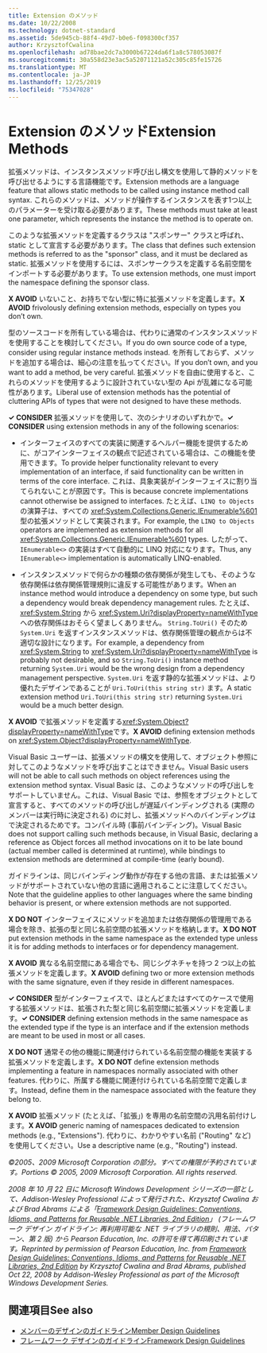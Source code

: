 ```yaml
---
title: Extension のメソッド
ms.date: 10/22/2008
ms.technology: dotnet-standard
ms.assetid: 5de945cb-88f4-49d7-b0e6-f098300cf357
author: KrzysztofCwalina
ms.openlocfilehash: ad78bae2dc7a3000b67224da6f1a8c578053087f
ms.sourcegitcommit: 30a558d23e3ac5a52071121a52c305c85fe15726
ms.translationtype: MT
ms.contentlocale: ja-JP
ms.lasthandoff: 12/25/2019
ms.locfileid: "75347028"
---
```

# <a name="extension-methods"></a><span data-ttu-id="0a5a5-102">Extension のメソッド</span><span class="sxs-lookup"><span data-stu-id="0a5a5-102">Extension Methods</span></span>
<span data-ttu-id="0a5a5-103">拡張メソッドは、インスタンスメソッド呼び出し構文を使用して静的メソッドを呼び出せるようにする言語機能です。</span><span class="sxs-lookup"><span data-stu-id="0a5a5-103">Extension methods are a language feature that allows static methods to be called using instance method call syntax.</span></span> <span data-ttu-id="0a5a5-104">これらのメソッドは、メソッドが操作するインスタンスを表す1つ以上のパラメーターを受け取る必要があります。</span><span class="sxs-lookup"><span data-stu-id="0a5a5-104">These methods must take at least one parameter, which represents the instance the method is to operate on.</span></span>  
  
 <span data-ttu-id="0a5a5-105">このような拡張メソッドを定義するクラスは "スポンサー" クラスと呼ばれ、static として宣言する必要があります。</span><span class="sxs-lookup"><span data-stu-id="0a5a5-105">The class that defines such extension methods is referred to as the "sponsor" class, and it must be declared as static.</span></span> <span data-ttu-id="0a5a5-106">拡張メソッドを使用するには、スポンサークラスを定義する名前空間をインポートする必要があります。</span><span class="sxs-lookup"><span data-stu-id="0a5a5-106">To use extension methods, one must import the namespace defining the sponsor class.</span></span>  
  
 <span data-ttu-id="0a5a5-107">**X AVOID** いないこと、お持ちでない型に特に拡張メソッドを定義します。</span><span class="sxs-lookup"><span data-stu-id="0a5a5-107">**X AVOID** frivolously defining extension methods, especially on types you don’t own.</span></span>  
  
 <span data-ttu-id="0a5a5-108">型のソースコードを所有している場合は、代わりに通常のインスタンスメソッドを使用することを検討してください。</span><span class="sxs-lookup"><span data-stu-id="0a5a5-108">If you do own source code of a type, consider using regular instance methods instead.</span></span> <span data-ttu-id="0a5a5-109">を所有しておらず、メソッドを追加する場合は、細心の注意を払ってください。</span><span class="sxs-lookup"><span data-stu-id="0a5a5-109">If you don’t own, and you want to add a method, be very careful.</span></span> <span data-ttu-id="0a5a5-110">拡張メソッドを自由に使用すると、これらのメソッドを使用するように設計されていない型の Api が乱雑になる可能性があります。</span><span class="sxs-lookup"><span data-stu-id="0a5a5-110">Liberal use of extension methods has the potential of cluttering APIs of types that were not designed to have these methods.</span></span>  
  
 <span data-ttu-id="0a5a5-111">**✓ CONSIDER** 拡張メソッドを使用して、次のシナリオのいずれかで。</span><span class="sxs-lookup"><span data-stu-id="0a5a5-111">**✓ CONSIDER** using extension methods in any of the following scenarios:</span></span>  
  
- <span data-ttu-id="0a5a5-112">インターフェイスのすべての実装に関連するヘルパー機能を提供するために、がコアインターフェイスの観点で記述されている場合は、この機能を使用できます。</span><span class="sxs-lookup"><span data-stu-id="0a5a5-112">To provide helper functionality relevant to every implementation of an interface, if said functionality can be written in terms of the core interface.</span></span> <span data-ttu-id="0a5a5-113">これは、具象実装がインターフェイスに割り当てられないことが原因です。</span><span class="sxs-lookup"><span data-stu-id="0a5a5-113">This is because concrete implementations cannot otherwise be assigned to interfaces.</span></span> <span data-ttu-id="0a5a5-114">たとえば、`LINQ to Objects` の演算子は、すべての <xref:System.Collections.Generic.IEnumerable%601> 型の拡張メソッドとして実装されます。</span><span class="sxs-lookup"><span data-stu-id="0a5a5-114">For example, the `LINQ to Objects` operators are implemented as extension methods for all <xref:System.Collections.Generic.IEnumerable%601> types.</span></span> <span data-ttu-id="0a5a5-115">したがって、`IEnumerable<>` の実装はすべて自動的に LINQ 対応になります。</span><span class="sxs-lookup"><span data-stu-id="0a5a5-115">Thus, any `IEnumerable<>` implementation is automatically LINQ-enabled.</span></span>  
  
- <span data-ttu-id="0a5a5-116">インスタンスメソッドで何らかの種類の依存関係が発生しても、そのような依存関係は依存関係管理規則に違反する可能性があります。</span><span class="sxs-lookup"><span data-stu-id="0a5a5-116">When an instance method would introduce a dependency on some type, but such a dependency would break dependency management rules.</span></span> <span data-ttu-id="0a5a5-117">たとえば、<xref:System.String> から <xref:System.Uri?displayProperty=nameWithType> への依存関係はおそらく望ましくありません。 `String.ToUri()` そのため `System.Uri` を返すインスタンスメソッドは、依存関係管理の観点からは不適切な設計になります。</span><span class="sxs-lookup"><span data-stu-id="0a5a5-117">For example, a dependency from <xref:System.String> to <xref:System.Uri?displayProperty=nameWithType> is probably not desirable, and so `String.ToUri()` instance method returning `System.Uri` would be the wrong design from a dependency management perspective.</span></span> <span data-ttu-id="0a5a5-118">`System.Uri` を返す静的な拡張メソッドは、より優れたデザインであることが `Uri.ToUri(this string str)` ます。</span><span class="sxs-lookup"><span data-stu-id="0a5a5-118">A static extension method `Uri.ToUri(this string str)` returning `System.Uri` would be a much better design.</span></span>  
  
 <span data-ttu-id="0a5a5-119">**X AVOID** で拡張メソッドを定義する<xref:System.Object?displayProperty=nameWithType>です。</span><span class="sxs-lookup"><span data-stu-id="0a5a5-119">**X AVOID** defining extension methods on <xref:System.Object?displayProperty=nameWithType>.</span></span>  
  
 <span data-ttu-id="0a5a5-120">Visual Basic ユーザーは、拡張メソッドの構文を使用して、オブジェクト参照に対してこのようなメソッドを呼び出すことはできません。</span><span class="sxs-lookup"><span data-stu-id="0a5a5-120">Visual Basic users will not be able to call such methods on object references using the extension method syntax.</span></span> <span data-ttu-id="0a5a5-121">Visual Basic は、このようなメソッドの呼び出しをサポートしていません。これは、Visual Basic では、参照をオブジェクトとして宣言すると、すべてのメソッドの呼び出しが遅延バインディングされる (実際のメンバーは実行時に決定される) のに対し、拡張メソッドへのバインディングはで決定されるためです。コンパイル時 (事前バインディング)。</span><span class="sxs-lookup"><span data-stu-id="0a5a5-121">Visual Basic does not support calling such methods because, in Visual Basic, declaring a reference as Object forces all method invocations on it to be late bound (actual member called is determined at runtime), while bindings to extension methods are determined at compile-time (early bound).</span></span>  
  
 <span data-ttu-id="0a5a5-122">ガイドラインは、同じバインディング動作が存在する他の言語、または拡張メソッドがサポートされていない他の言語に適用されることに注意してください。</span><span class="sxs-lookup"><span data-stu-id="0a5a5-122">Note that the guideline applies to other languages where the same binding behavior is present, or where extension methods are not supported.</span></span>  
  
 <span data-ttu-id="0a5a5-123">**X DO NOT** インターフェイスにメソッドを追加または依存関係の管理用である場合を除き、拡張の型と同じ名前空間の拡張メソッドを格納します。</span><span class="sxs-lookup"><span data-stu-id="0a5a5-123">**X DO NOT** put extension methods in the same namespace as the extended type unless it is for adding methods to interfaces or for dependency management.</span></span>  
  
 <span data-ttu-id="0a5a5-124">**X AVOID** 異なる名前空間にある場合でも、同じシグネチャを持つ 2 つ以上の拡張メソッドを定義します。</span><span class="sxs-lookup"><span data-stu-id="0a5a5-124">**X AVOID** defining two or more extension methods with the same signature, even if they reside in different namespaces.</span></span>  
  
 <span data-ttu-id="0a5a5-125">**✓ CONSIDER** 型がインターフェイスで、ほとんどまたはすべてのケースで使用する拡張メソッドは、拡張された型と同じ名前空間に拡張メソッドを定義します。</span><span class="sxs-lookup"><span data-stu-id="0a5a5-125">**✓ CONSIDER** defining extension methods in the same namespace as the extended type if the type is an interface and if the extension methods are meant to be used in most or all cases.</span></span>  
  
 <span data-ttu-id="0a5a5-126">**X DO NOT** 通常その他の機能に関連付けられている名前空間の機能を実装する拡張メソッドを定義します。</span><span class="sxs-lookup"><span data-stu-id="0a5a5-126">**X DO NOT** define extension methods implementing a feature in namespaces normally associated with other features.</span></span> <span data-ttu-id="0a5a5-127">代わりに、所属する機能に関連付けられている名前空間で定義します。</span><span class="sxs-lookup"><span data-stu-id="0a5a5-127">Instead, define them in the namespace associated with the feature they belong to.</span></span>  
  
 <span data-ttu-id="0a5a5-128">**X AVOID** 拡張メソッド (たとえば、「拡張」) を専用の名前空間の汎用名前付けします。</span><span class="sxs-lookup"><span data-stu-id="0a5a5-128">**X AVOID** generic naming of namespaces dedicated to extension methods (e.g., "Extensions").</span></span> <span data-ttu-id="0a5a5-129">代わりに、わかりやすい名前 ("Routing" など) を使用してください。</span><span class="sxs-lookup"><span data-stu-id="0a5a5-129">Use a descriptive name (e.g., "Routing") instead.</span></span>  
  
 <span data-ttu-id="0a5a5-130">*©2005、2009 Microsoft Corporation の部分。すべての権限が予約されています。*</span><span class="sxs-lookup"><span data-stu-id="0a5a5-130">*Portions © 2005, 2009 Microsoft Corporation. All rights reserved.*</span></span>  
  
 <span data-ttu-id="0a5a5-131">*2008 年 10 月 22 日に Microsoft Windows Development シリーズの一部として、Addison-Wesley Professional によって発行された、Krzysztof Cwalina および Brad Abrams による「[Framework Design Guidelines: Conventions, Idioms, and Patterns for Reusable .NET Libraries, 2nd Edition](https://www.informit.com/store/framework-design-guidelines-conventions-idioms-and-9780321545619)」 (フレームワーク デザイン ガイドライン: 再利用可能な .NET ライブラリの規則、用法、パターン、第 2 版) から Pearson Education, Inc. の許可を得て再印刷されています。*</span><span class="sxs-lookup"><span data-stu-id="0a5a5-131">*Reprinted by permission of Pearson Education, Inc. from [Framework Design Guidelines: Conventions, Idioms, and Patterns for Reusable .NET Libraries, 2nd Edition](https://www.informit.com/store/framework-design-guidelines-conventions-idioms-and-9780321545619) by Krzysztof Cwalina and Brad Abrams, published Oct 22, 2008 by Addison-Wesley Professional as part of the Microsoft Windows Development Series.*</span></span>  
  
## <a name="see-also"></a><span data-ttu-id="0a5a5-132">関連項目</span><span class="sxs-lookup"><span data-stu-id="0a5a5-132">See also</span></span>

- [<span data-ttu-id="0a5a5-133">メンバーのデザインのガイドライン</span><span class="sxs-lookup"><span data-stu-id="0a5a5-133">Member Design Guidelines</span></span>](../../../docs/standard/design-guidelines/member.md)
- [<span data-ttu-id="0a5a5-134">フレームワーク デザインのガイドライン</span><span class="sxs-lookup"><span data-stu-id="0a5a5-134">Framework Design Guidelines</span></span>](../../../docs/standard/design-guidelines/index.md)
